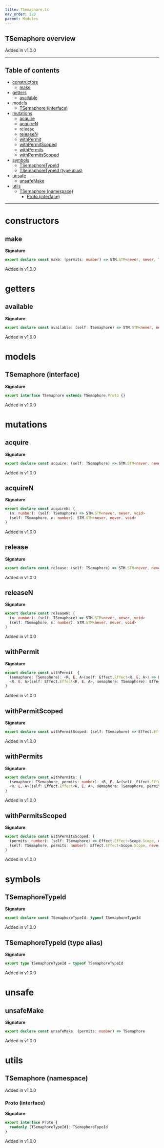 ```yaml
---
title: TSemaphore.ts
nav_order: 120
parent: Modules
---
```


## TSemaphore overview

Added in v1.0.0

---

<h2 class="text-delta">Table of contents</h2>

- [constructors](#constructors)
  - [make](#make)
- [getters](#getters)
  - [available](#available)
- [models](#models)
  - [TSemaphore (interface)](#tsemaphore-interface)
- [mutations](#mutations)
  - [acquire](#acquire)
  - [acquireN](#acquiren)
  - [release](#release)
  - [releaseN](#releasen)
  - [withPermit](#withpermit)
  - [withPermitScoped](#withpermitscoped)
  - [withPermits](#withpermits)
  - [withPermitsScoped](#withpermitsscoped)
- [symbols](#symbols)
  - [TSemaphoreTypeId](#tsemaphoretypeid)
  - [TSemaphoreTypeId (type alias)](#tsemaphoretypeid-type-alias)
- [unsafe](#unsafe)
  - [unsafeMake](#unsafemake)
- [utils](#utils)
  - [TSemaphore (namespace)](#tsemaphore-namespace)
    - [Proto (interface)](#proto-interface)

---

# constructors

## make

**Signature**

```ts
export declare const make: (permits: number) => STM.STM<never, never, TSemaphore>
```

Added in v1.0.0

# getters

## available

**Signature**

```ts
export declare const available: (self: TSemaphore) => STM.STM<never, never, number>
```

Added in v1.0.0

# models

## TSemaphore (interface)

**Signature**

```ts
export interface TSemaphore extends TSemaphore.Proto {}
```

Added in v1.0.0

# mutations

## acquire

**Signature**

```ts
export declare const acquire: (self: TSemaphore) => STM.STM<never, never, void>
```

Added in v1.0.0

## acquireN

**Signature**

```ts
export declare const acquireN: {
  (n: number): (self: TSemaphore) => STM.STM<never, never, void>
  (self: TSemaphore, n: number): STM.STM<never, never, void>
}
```

Added in v1.0.0

## release

**Signature**

```ts
export declare const release: (self: TSemaphore) => STM.STM<never, never, void>
```

Added in v1.0.0

## releaseN

**Signature**

```ts
export declare const releaseN: {
  (n: number): (self: TSemaphore) => STM.STM<never, never, void>
  (self: TSemaphore, n: number): STM.STM<never, never, void>
}
```

Added in v1.0.0

## withPermit

**Signature**

```ts
export declare const withPermit: {
  (semaphore: TSemaphore): <R, E, A>(self: Effect.Effect<R, E, A>) => Effect.Effect<R, E, A>
  <R, E, A>(self: Effect.Effect<R, E, A>, semaphore: TSemaphore): Effect.Effect<R, E, A>
}
```

Added in v1.0.0

## withPermitScoped

**Signature**

```ts
export declare const withPermitScoped: (self: TSemaphore) => Effect.Effect<Scope.Scope, never, void>
```

Added in v1.0.0

## withPermits

**Signature**

```ts
export declare const withPermits: {
  (semaphore: TSemaphore, permits: number): <R, E, A>(self: Effect.Effect<R, E, A>) => Effect.Effect<R, E, A>
  <R, E, A>(self: Effect.Effect<R, E, A>, semaphore: TSemaphore, permits: number): Effect.Effect<R, E, A>
}
```

Added in v1.0.0

## withPermitsScoped

**Signature**

```ts
export declare const withPermitsScoped: {
  (permits: number): (self: TSemaphore) => Effect.Effect<Scope.Scope, never, void>
  (self: TSemaphore, permits: number): Effect.Effect<Scope.Scope, never, void>
}
```

Added in v1.0.0

# symbols

## TSemaphoreTypeId

**Signature**

```ts
export declare const TSemaphoreTypeId: typeof TSemaphoreTypeId
```

Added in v1.0.0

## TSemaphoreTypeId (type alias)

**Signature**

```ts
export type TSemaphoreTypeId = typeof TSemaphoreTypeId
```

Added in v1.0.0

# unsafe

## unsafeMake

**Signature**

```ts
export declare const unsafeMake: (permits: number) => TSemaphore
```

Added in v1.0.0

# utils

## TSemaphore (namespace)

Added in v1.0.0

### Proto (interface)

**Signature**

```ts
export interface Proto {
  readonly [TSemaphoreTypeId]: TSemaphoreTypeId
}
```

Added in v1.0.0
